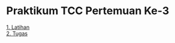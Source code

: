 <h1>Praktikum TCC Pertemuan Ke-3</h1>

[1. Latihan](/minggu-03/Latihan/rangkuman-latihan-minggu-03.md)<br/>
[2. Tugas](/minggu-03/Tugas/rangkuman-tugas-minggu-03.md)